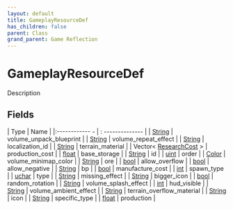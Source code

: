 ```yaml
---
layout: default
title: GameplayResourceDef
has_children: false
parent: Class
grand_parent: Game Reflection
---
```

# GameplayResourceDef
Description 

## Fields
| Type | Name |
|:------------ - | : -------------- |
| [String](game-reflection/components/string.md) | volume_unpack_blueprint |
| [String](game-reflection/components/string.md) | volume_repeat_effect |
| [String](game-reflection/components/string.md) | localization_id |
| [String](game-reflection/components/string.md) | terrain_material |
| Vector< [ResearchCost](game-reflection/classes/research_cost.md) > | production_cost |
| [float](game-reflection/components/float.md) | base_storage |
| [String](game-reflection/components/string.md) | id |
| [uint](game-reflection/components/uint.md) | order |
| [Color](game-reflection/classes/color.md) | volume_minimap_color |
| [String](game-reflection/components/string.md) | ore |
| [bool](game-reflection/components/bool.md) | allow_overflow |
| [bool](game-reflection/components/bool.md) | allow_negative |
| [String](game-reflection/components/string.md) | bp |
| [bool](game-reflection/components/bool.md) | manufacture_cost |
| [int](game-reflection/enums/int.md) | spawn_type |
| [uchar](game-reflection/enums/uchar.md) | type |
| [String](game-reflection/components/string.md) | missing_effect |
| [String](game-reflection/components/string.md) | bigger_icon |
| [bool](game-reflection/components/bool.md) | random_rotation |
| [String](game-reflection/components/string.md) | volume_splash_effect |
| [int](game-reflection/enums/int.md) | hud_visible |
| [String](game-reflection/components/string.md) | volume_ambient_effect |
| [String](game-reflection/components/string.md) | terrain_overflow_material |
| [String](game-reflection/components/string.md) | icon |
| [String](game-reflection/components/string.md) | specific_type |
| [float](game-reflection/components/float.md) | production |
